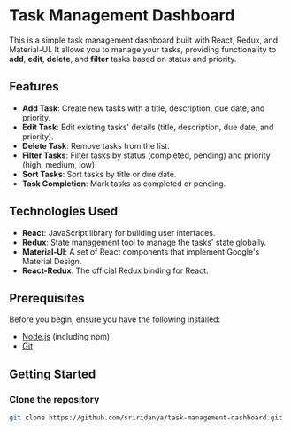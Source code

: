 # Task Management Dashboard

This is a simple task management dashboard built with React, Redux, and Material-UI. It allows you to manage your tasks, providing functionality to **add**, **edit**, **delete**, and **filter** tasks based on status and priority.

## Features

- **Add Task**: Create new tasks with a title, description, due date, and priority.
- **Edit Task**: Edit existing tasks' details (title, description, due date, and priority).
- **Delete Task**: Remove tasks from the list.
- **Filter Tasks**: Filter tasks by status (completed, pending) and priority (high, medium, low).
- **Sort Tasks**: Sort tasks by title or due date.
- **Task Completion**: Mark tasks as completed or pending.

## Technologies Used

- **React**: JavaScript library for building user interfaces.
- **Redux**: State management tool to manage the tasks' state globally.
- **Material-UI**: A set of React components that implement Google's Material Design.
- **React-Redux**: The official Redux binding for React.

## Prerequisites

Before you begin, ensure you have the following installed:

- [Node.js](https://nodejs.org/) (including npm)
- [Git](https://git-scm.com/)

## Getting Started

### Clone the repository

```bash
git clone https://github.com/sriridanya/task-management-dashboard.git



